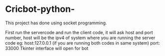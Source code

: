 # Cricbot-python-
This project has done using socket programming.



First run the servercode and
run the client code, it will ask host and port number, host will be the ipv4 of system where you are running the server code
eg: host:127.0.0.1 (if you are running both codes in same system)
    port: 33000
Tkinter interface will open for bot    
    
    
